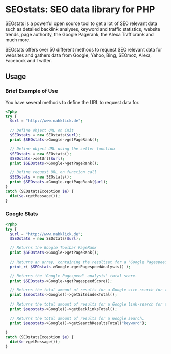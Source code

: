 # SEOstats: SEO data library for PHP

SEOstats is a powerful open source tool to get a lot of SEO relevant data such as detailed backlink analyses, keyword and traffic statistics, website trends, page authority, the Google Pagerank, the Alexa Trafficrank and much more. 

SEOstats offers over 50 different methods to request SEO relevant data for websites and gathers data from Google, Yahoo, Bing, SEOmoz, Alexa, Facebook and Twitter.


## Usage

### Brief Example of Use
You have several methods to define the URL to request data for.
```php
<?php
try {
  $url = "http://www.nahklick.de";

  // Define object URL on init
  $SEOstats = new SEOstats($url);  
  print $SEOstats->Google->getPageRank();

  // Define object URL using the setter function
  $SEOstats = new SEOstats();
  $SEOstats->setUrl($url); 
  print $SEOstats->Google->getPageRank();

  // Define request URL on function call
  $SEOstats = new SEOstats();  
  print $SEOstats->Google->getPageRank($url);  
} 
catch (SEOstatsException $e) {
  die($e->getMessage());
}
```

### Google Stats
```php
<?php
try {
  $url = "http://www.nahklick.de";
  $SEOstats = new SEOstats($url);

  // Returns the Google Toolbar PageRank  
  print $SEOstats->Google->getPageRank();
  
  // Returns an array, containing the resultset for a 'Google Pagespeed' analysis. 
  print_r( $SEOstats->Google->getPagespeedAnalysis() );

  // Returns the 'Google Pagespeed' analysis' total score.
  print $SEOstats->Google->getPagespeedScore();  

  // Returns the total amount of results for a Google site-search for the object URL.
  print $seostats->Google()->getSiteindexTotal();
 
  // Returns the total amount of results for a Google link-search for the object URL.
  print $seostats->Google()->getBacklinksTotal();
  
  // Returns the total amount of results for a Google search.
  print $seostats->Google()->getSearchResultsTotal("keyword");

} 
catch (SEOstatsException $e) {
  die($e->getMessage());
}
```
